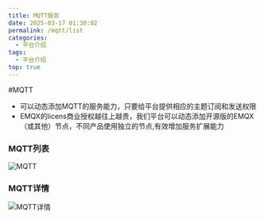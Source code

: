 ```yaml
---
title: MQTT服务
date: 2025-03-17 01:30:02
permalink: /mqtt/list
categories:
  - 平台介绍
tags:
  - 平台介绍
top: true
---
```


#MQTT

- 可以动态添加MQTT的服务能力，只要给平台提供相应的主题订阅和发送权限
- EMQX的licens商业授权越往上越贵，我们平台可以动态添加开源版的EMQX（或其他）节点，不同产品使用独立的节点,有效增加服务扩展能力

### MQTT列表

![MQTT](/iot/network/mqtt/list.png "MQTT")

### MQTT详情

![MQTT详情](/iot/network/mqtt/list.png "MQTT详情")
